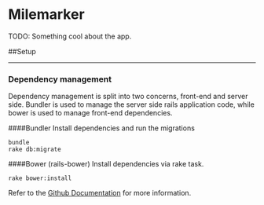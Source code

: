 Milemarker
========
TODO: Something cool about the app.

<a name="setup"></a>
##Setup
* * *

### Dependency management

Dependency management is split into two concerns, front-end and server side. Bundler is used to manage the server side rails application code, while bower is used to manage front-end dependencies.

####Bundler
Install dependencies and run the migrations

    bundle
    rake db:migrate

####Bower (rails-bower)
Install dependencies via rake task.

    rake bower:install

Refer to the  [Github Documentation](https://github.com/42dev/bower-rails/) for more information.


